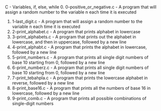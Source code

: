 C - Variables, if, else, while
0. 0-positive_or_negative.c - A program that will assign a random number to the variable n each time it is executed
1. 1-last_digit.c - A program that will assign a random number to the variable n each time it is executed
2. 2-print_alphabet.c - A program that prints alphabet in lowercase
3. 3-print_alphabets.c - A program that prints out the alphabet in lowercase, and then in uppercase, followed by a new line
4. 4-print_alphabt.c - A program that prints the alphabet in lowercase, followed by a new line
5. 5-print_numbers.c - A program that prints all single digit numbers of base 10 starting from 0, followed by a new line
6. 6-print_numberz.c - A program that prints all single digit numbers of base 10 starting from 0, followed by a new line
7. 7-print_tebahpla.c - A program that prints the lowercase alphabet in reverse, followed by a new line
8. 8-print_base16.c - A program that prints all the numbers of base 16 in lowercase, followed by a new line
9. 9-print_comb.c - A program that prints all possible combinations of single-digit numbers
